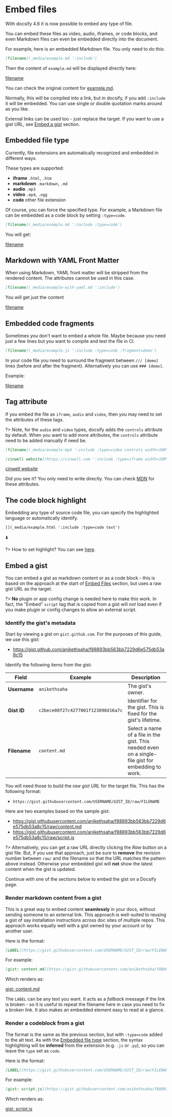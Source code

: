 # Embed files

With docsify 4.6 it is now possible to embed any type of file.

You can embed these files as video, audio, iframes, or code blocks, and even Markdown files can even be embedded directly into the document.

For example, here is an embedded Markdown file. You only need to do this:

```markdown
[filename](_media/example.md ':include')
```

Then the content of `example.md` will be displayed directly here:

[filename](_media/example.md ':include')

You can check the original content for [example.md](_media/example.md ':ignore').

Normally, this will be compiled into a link, but in docsify, if you add `:include` it will be embedded. You can use single or double quotation marks around as you like.

External links can be used too - just replace the target. If you want to use a gist URL, see [Embed a gist](#embed-a-gist) section.

## Embedded file type

Currently, file extensions are automatically recognized and embedded in different ways.

These types are supported:

- **iframe** `.html`, `.htm`
- **markdown** `.markdown`, `.md`
- **audio** `.mp3`
- **video** `.mp4`, `.ogg`
- **code** other file extension

Of course, you can force the specified type. For example, a Markdown file can be embedded as a code block by setting `:type=code`.

```markdown
[filename](_media/example.md ':include :type=code')
```

You will get:

[filename](_media/example.md ':include :type=code')

## Markdown with YAML Front Matter

When using Markdown, YAML front matter will be stripped from the rendered content. The attributes cannot be used in this case.

```markdown
[filename](_media/example-with-yaml.md ':include')
```

You will get just the content

[filename](_media/example-with-yaml.md ':include')

## Embedded code fragments

Sometimes you don't want to embed a whole file. Maybe because you need just a few lines but you want to compile and test the file in CI.

```markdown
[filename](_media/example.js ':include :type=code :fragment=demo')
```

In your code file you need to surround the fragment between `/// [demo]` lines (before and after the fragment).
Alternatively you can use `### [demo]`.

Example:

[filename](_media/example.js ':include :type=code :fragment=demo')

## Tag attribute

If you embed the file as `iframe`, `audio` and `video`, then you may need to set the attributes of these tags.

?> Note, for the `audio` and `video` types, docsify adds the `controls` attribute by default. When you want to add more attributes, the `controls` attribute need to be added manually if need be.

```md
[filename](_media/example.mp4 ':include :type=video controls width=100%')
```

```markdown
[cinwell website](https://cinwell.com ':include :type=iframe width=100% height=400px')
```

[cinwell website](https://cinwell.com ':include :type=iframe width=100% height=400px')

Did you see it? You only need to write directly. You can check [MDN](https://developer.mozilla.org/en-US/docs/Web/HTML/Element/iframe) for these attributes.

## The code block highlight

Embedding any type of source code file, you can specify the highlighted language or automatically identify.

```markdown
[](_media/example.html ':include :type=code text')
```

⬇️

[](_media/example.html ':include :type=code text')

?> How to set highlight? You can see [here](language-highlight.md).

## Embed a gist

You can embed a gist as markdown content or as a code block - this is based on the approach at the start of [Embed Files](#embed-files) section, but uses a raw gist URL as the target.

?> **No** plugin or app config change is needed here to make this work. In fact, the "Embed" `script` tag that is copied from a gist will _not_ load even if you make plugin or config changes to allow an external script.

### Identify the gist's metadata

Start by viewing a gist on `gist.github.com`. For the purposes of this guide, we use this gist:

- https://gist.github.com/anikethsaha/f88893bb563bb7229d6e575db53a8c15

Identify the following items from the gist:

| Field        | Example                            | Description                                                                                        |
| ------------ | ---------------------------------- | -------------------------------------------------------------------------------------------------- |
| **Username** | `anikethsaha`                      | The gist's owner.                                                                                  |
| **Gist ID**  | `c2bece08f27c4277001f123898d16a7c` | Identifier for the gist. This is fixed for the gist's lifetime.                                    |
| **Filename** | `content.md`                       | Select a name of a file in the gist. This needed even on a single-file gist for embedding to work. |

You will need those to build the _raw gist URL_ for the target file. This has the following format:

- `https://gist.githubusercontent.com/USERNAME/GIST_ID/raw/FILENAME`

Here are two examples based on the sample gist:

- https://gist.githubusercontent.com/anikethsaha/f88893bb563bb7229d6e575db53a8c15/raw/content.md
- https://gist.githubusercontent.com/anikethsaha/f88893bb563bb7229d6e575db53a8c15/raw/script.js

?> Alternatively, you can get a raw URL directly clicking the _Raw_ button on a gist file. But, if you use that approach, just be sure to **remove** the revision number between `raw/` and the filename so that the URL matches the pattern above instead. Otherwise your embedded gist will **not** show the latest content when the gist is updated.

Continue with one of the sections below to embed the gist on a Docsify page.

### Render markdown content from a gist

This is a great way to embed content **seamlessly** in your docs, without sending someone to an external link. This approach is well-suited to reusing a gist of say installation instructions across doc sites of multiple repos. This approach works equally well with a gist owned by your account or by another user.

Here is the format:

```markdown
[LABEL](https://gist.githubusercontent.com/USERNAME/GIST_ID/raw/FILENAME ':include')
```

For example:

```markdown
[gist: content.md](https://gist.githubusercontent.com/anikethsaha/f88893bb563bb7229d6e575db53a8c15/raw/content.md ':include')
```

Which renders as:

[gist: content.md](https://gist.githubusercontent.com/anikethsaha/f88893bb563bb7229d6e575db53a8c15/raw/content.md ':include')

The `LABEL` can be any text you want. It acts as a _fallback_ message if the link is broken - so it is useful to repeat the filename here in case you need to fix a broken link. It also makes an embedded element easy to read at a glance.

### Render a codeblock from a gist

The format is the same as the previous section, but with `:type=code` added to the alt text. As with the [Embedded file type](#embedded-file-type) section, the syntax highlighting will be **inferred** from the extension (e.g. `.js` or `.py`), so you can leave the `type` set as `code`.

Here is the format:

```markdown
[LABEL](https://gist.githubusercontent.com/USERNAME/GIST_ID/raw/FILENAME ':include :type=code')
```

For example:

```markdown
[gist: script.js](https://gist.githubusercontent.com/anikethsaha/f88893bb563bb7229d6e575db53a8c15/raw/script.js ':include :type=code')
```

Which renders as:

[gist: script.js](https://gist.githubusercontent.com/anikethsaha/f88893bb563bb7229d6e575db53a8c15/raw/script.js ':include :type=code')
